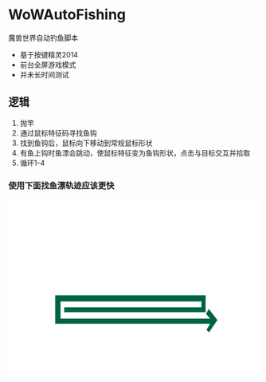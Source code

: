 # WoWAutoFishing
魔兽世界自动钓鱼脚本
- 基于按键精灵2014
- 前台全屏游戏模式
- 并未长时间测试
## 逻辑
1. 抛竿
2. 通过鼠标特征码寻找鱼钩
3. 找到鱼钩后，鼠标向下移动到常规鼠标形状
4. 有鱼上钩时鱼漂会跳动，使鼠标特征变为鱼钩形状，点击与目标交互并拾取
5. 循环1-4
### 使用下面找鱼漂轨迹应该更快
![找鱼票逻辑](https://raw.githubusercontent.com/fateplayer/WoWAutoFishing/master/1.png)